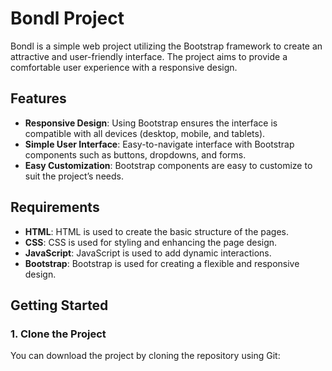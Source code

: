# Bondl Project

Bondl is a simple web project utilizing the Bootstrap framework to create an attractive and user-friendly interface. The project aims to provide a comfortable user experience with a responsive design.

## Features

- **Responsive Design**: Using Bootstrap ensures the interface is compatible with all devices (desktop, mobile, and tablets).
- **Simple User Interface**: Easy-to-navigate interface with Bootstrap components such as buttons, dropdowns, and forms.
- **Easy Customization**: Bootstrap components are easy to customize to suit the project’s needs.

## Requirements

- **HTML**: HTML is used to create the basic structure of the pages.
- **CSS**: CSS is used for styling and enhancing the page design.
- **JavaScript**: JavaScript is used to add dynamic interactions.
- **Bootstrap**: Bootstrap is used for creating a flexible and responsive design.

## Getting Started

### 1. Clone the Project

You can download the project by cloning the repository using Git:

